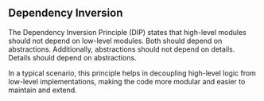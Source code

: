 ## Dependency Inversion
The Dependency Inversion Principle (DIP) states that high-level modules should not depend on low-level modules. Both should depend on abstractions. Additionally, abstractions should not depend on details. Details should depend on abstractions.

In a typical scenario, this principle helps in decoupling high-level logic from low-level implementations, making the code more modular and easier to maintain and extend.
